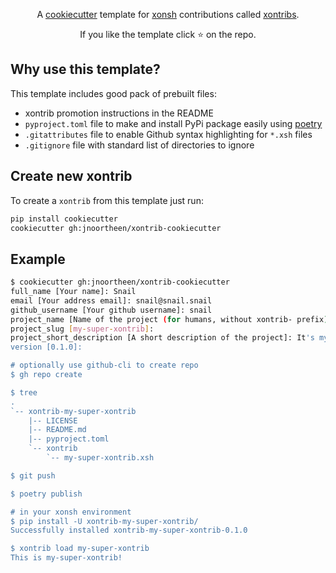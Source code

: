 <p align="center">
A <a href="https://github.com/audreyr/cookiecutter">cookiecutter</a> template for <a href="https://github.com/xonsh/xonsh">xonsh</a> contributions called <a href="https://xon.sh/xontribs.html">xontribs</a>.
</p>

<p align="center">
If you like the template click ⭐ on the repo.
</p>

## Why use this template?

This template includes good pack of prebuilt files:

* xontrib promotion instructions in the README
* `pyproject.toml` file to make and install PyPi package easily using [poetry](https://github.com/python-poetry/poetry/)
* `.gitattributes` file to enable Github syntax highlighting for `*.xsh` files
* `.gitignore` file with standard list of directories to ignore

## Create new xontrib

To create a `xontrib` from this template just run:

``` bash
pip install cookiecutter
cookiecutter gh:jnoortheen/xontrib-cookiecutter
```

## Example

``` bash
$ cookiecutter gh:jnoortheen/xontrib-cookiecutter
full_name [Your name]: Snail
email [Your address email]: snail@snail.snail
github_username [Your github username]: snail
project_name [Name of the project (for humans, without xontrib- prefix)]: my-super-xontrib
project_slug [my-super-xontrib]:
project_short_description [A short description of the project]: It's my super xontrib!
version [0.1.0]:

# optionally use github-cli to create repo
$ gh repo create

$ tree
.
`-- xontrib-my-super-xontrib
    |-- LICENSE
    |-- README.md
    |-- pyproject.toml
    `-- xontrib
        `-- my-super-xontrib.xsh

$ git push

$ poetry publish

# in your xonsh environment
$ pip install -U xontrib-my-super-xontrib/
Successfully installed xontrib-my-super-xontrib-0.1.0

$ xontrib load my-super-xontrib
This is my-super-xontrib!
```
